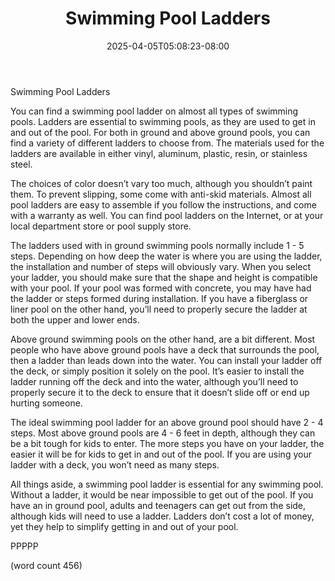 ﻿---
title: "Swimming Pool Ladders"
date: 2025-04-05T05:08:23-08:00
description: "Swimming-Pools Tips for Web Success"
featured_image: "/images/Swimming-Pools.jpg"
tags: ["Swimming Pools"]
---

Swimming Pool Ladders

You can find a swimming pool ladder on almost all types of swimming pools.  Ladders are essential to swimming pools, as they are used to get in and out of the pool.  For both in ground and above ground pools, you can find a variety of different ladders to choose from.  The materials used for the ladders are available in either vinyl, aluminum, plastic, resin, or stainless steel.

The choices of color doesn’t vary too much, although you shouldn’t paint them.  To prevent slipping, some come with anti-skid materials.  Almost all pool ladders are easy to assemble if you follow the instructions, and come with a warranty as well.  You can find pool ladders on the Internet, or at your local department store or pool supply store.  

The ladders used with in ground swimming pools normally include 1 - 5 steps.  Depending on how deep the water is where you are using the ladder, the installation and number of steps will obviously vary.  When you select your ladder, you should make sure that the shape and height is compatible with your pool.  If your pool was formed with concrete, you may have had the ladder or steps formed during installation. If you have a fiberglass or liner pool on the other hand, you’ll need to properly secure the ladder at both the upper and lower ends.

Above ground swimming pools on the other hand, are a bit different.  Most people who have above ground pools have a deck that surrounds the pool, then a ladder than leads down into the water.  You can install your ladder off the deck, or simply position it solely on the pool.  It’s easier to install the ladder running off the deck and into the water, although you’ll need to properly secure it to the deck to ensure that it doesn’t slide off or end up hurting someone.

The ideal swimming pool ladder for an above ground pool should have 2 - 4 steps.  Most above ground pools are 4 - 6 feet in depth, although they can be a bit tough for kids to enter.  The more steps you have on your ladder, the easier it will be for kids to get in and out of the pool.  If you are using your ladder with a deck, you won’t need as many steps.

All things aside, a swimming pool ladder is essential for any swimming pool.  Without a ladder, it would be near impossible to get out of the pool.  If you have an in ground pool, adults and teenagers can get out from the side, although kids will need to use a ladder.  Ladders don’t cost a lot of money, yet they help to simplify getting in and out of your pool.  

PPPPP

(word count 456)
